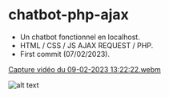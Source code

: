 # chatbot-php-ajax
* Un chatbot fonctionnel en localhost.
* HTML / CSS / JS AJAX REQUEST / PHP.
* First commit (07/02/2023).


[Capture vidéo du 09-02-2023 13:22:22.webm](https://user-images.githubusercontent.com/120173004/217831841-0d5ae0b6-d302-418f-8421-bb7310d253d5.webm)

![alt text](https://imagizer.imageshack.com/img923/4117/frMPfo.png)


